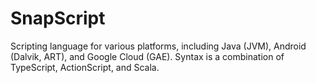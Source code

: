 # SnapScript
Scripting language for various platforms, including Java (JVM), Android (Dalvik, ART), and Google Cloud (GAE). Syntax is a combination of TypeScript, ActionScript, and Scala.
